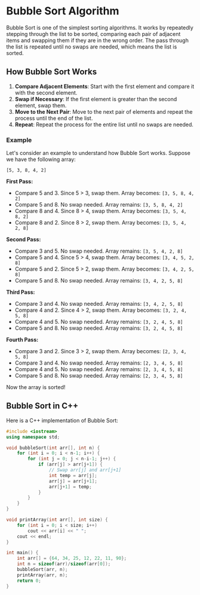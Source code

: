 # Bubble Sort Algorithm

Bubble Sort is one of the simplest sorting algorithms. It works by repeatedly stepping through the list to be sorted, comparing each pair of adjacent items and swapping them if they are in the wrong order. The pass through the list is repeated until no swaps are needed, which means the list is sorted.

## How Bubble Sort Works

1. **Compare Adjacent Elements**: Start with the first element and compare it with the second element.
2. **Swap if Necessary**: If the first element is greater than the second element, swap them.
3. **Move to the Next Pair**: Move to the next pair of elements and repeat the process until the end of the list.
4. **Repeat**: Repeat the process for the entire list until no swaps are needed.

### Example

Let's consider an example to understand how Bubble Sort works. Suppose we have the following array:

```
[5, 3, 8, 4, 2]
```

**First Pass:**
- Compare 5 and 3. Since 5 > 3, swap them. Array becomes: `[3, 5, 8, 4, 2]`
- Compare 5 and 8. No swap needed. Array remains: `[3, 5, 8, 4, 2]`
- Compare 8 and 4. Since 8 > 4, swap them. Array becomes: `[3, 5, 4, 8, 2]`
- Compare 8 and 2. Since 8 > 2, swap them. Array becomes: `[3, 5, 4, 2, 8]`

**Second Pass:**
- Compare 3 and 5. No swap needed. Array remains: `[3, 5, 4, 2, 8]`
- Compare 5 and 4. Since 5 > 4, swap them. Array becomes: `[3, 4, 5, 2, 8]`
- Compare 5 and 2. Since 5 > 2, swap them. Array becomes: `[3, 4, 2, 5, 8]`
- Compare 5 and 8. No swap needed. Array remains: `[3, 4, 2, 5, 8]`

**Third Pass:**
- Compare 3 and 4. No swap needed. Array remains: `[3, 4, 2, 5, 8]`
- Compare 4 and 2. Since 4 > 2, swap them. Array becomes: `[3, 2, 4, 5, 8]`
- Compare 4 and 5. No swap needed. Array remains: `[3, 2, 4, 5, 8]`
- Compare 5 and 8. No swap needed. Array remains: `[3, 2, 4, 5, 8]`

**Fourth Pass:**
- Compare 3 and 2. Since 3 > 2, swap them. Array becomes: `[2, 3, 4, 5, 8]`
- Compare 3 and 4. No swap needed. Array remains: `[2, 3, 4, 5, 8]`
- Compare 4 and 5. No swap needed. Array remains: `[2, 3, 4, 5, 8]`
- Compare 5 and 8. No swap needed. Array remains: `[2, 3, 4, 5, 8]`

Now the array is sorted!

## Bubble Sort in C++

Here is a C++ implementation of Bubble Sort:

```cpp
#include <iostream>
using namespace std;

void bubbleSort(int arr[], int n) {
    for (int i = 0; i < n-1; i++) {
        for (int j = 0; j < n-i-1; j++) {
            if (arr[j] > arr[j+1]) {
                // Swap arr[j] and arr[j+1]
                int temp = arr[j];
                arr[j] = arr[j+1];
                arr[j+1] = temp;
            }
        }
    }
}

void printArray(int arr[], int size) {
    for (int i = 0; i < size; i++)
        cout << arr[i] << " ";
    cout << endl;
}

int main() {
    int arr[] = {64, 34, 25, 12, 22, 11, 90};
    int n = sizeof(arr)/sizeof(arr[0]);
    bubbleSort(arr, n);
    printArray(arr, n);
    return 0;
}
```

